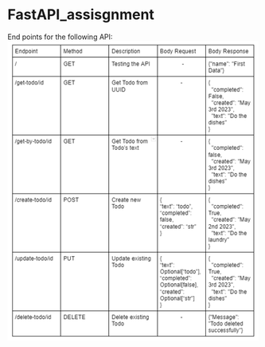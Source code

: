 # FastAPI_assisgnment
End points for the following API:
![alt text](https://github.com/PhilipusAdrielTandra/FastAPI_assisgnment/blob/main/Endpoints.png)
